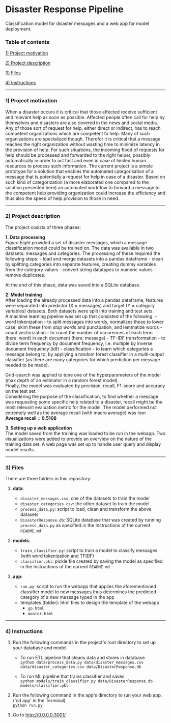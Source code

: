 # Disaster Response Pipeline
 Classification model for disaster messages and a web app for model deployment.

 ### Table of contents

[1) Project motivation](#Motivation)

[2) Project description](#Description)

[3) Files](#Files)

[4) Instructions](#Instructions)

---

 ### 1) Project motivation<a name="Motivation"></a>
When a disaster occurs it is critical that those affected receive sufficient and relevant help as soon as possible. Affected people often call for help by themselves and disasters are also covered in the news and social media. Any of those sort of request for help, either direct or indirect, has to reach competent organizations which are competent to help. Many of such organizations are specialized though. Therefor it is critical that a message reaches the right organization without wasting time to minimize latency in the provision of help. For such situations, the incoming flood of requests for help should be processed and forwarded to the right helper, possibly automatically in order to act fast and even in case of limited human resources to process such information. The current project is a simple prototype for a solution that enables the automated categorisation of a message that is potentially a request for help in case of a disaster. Based on such kind of categorization (a more elaborated one compared to the solution presented here) an automated workflow to forward a message to the competent help providing organization could increase the efficiency and thus also the speed of help provision to those in need.

---

### 2) Project description<a name="Description"></a>
The project cosists of three phases:

**1. Data processing** <br>
    *Figure Eight* provided a set of disaster messages, which a message classification model could be trained on. The data was available in two datasets: messages and categories. The processing of these required the following steps:
    - load and merge datasets into a pandas dataframe
    - clean by splitting categories into separate features, creating dummy variables from the category values
    - convert string datatypes to numeric values
    - remove duplicates.

   At the end of this phase, data was saved into a SQLite database.
    
**2. Model training** <br>
    After loading the already processed data into a pandas dataframe, features were separated into predictor (X = messages) and target (Y = category variables) datasets. Both datasets were split into training and test sets.<br>
    A machine learning pipeline was set up that consisted of the following:
    - word tokenization - to split messages into words, normalizes these to lower case, skim these from *stop words* and punctuation, and lemmatize words
    - count vectorization - to count the number of occurences of each term (here: word) in each document (here: message)
    - TF-IDF transformation - to divide term frequency by document frequency, i.e. multiple by inverse document frequency (idf)
    - classification - to learn which categories a message belong to, by appliying a random forest classifier in a multi-output classifier (as there are many categories for which prediction per message needed to be made).

Grid-search was applied to tune one of the hyperparameters of the model (max depth of an estimator in a random forest model).<br>
Finally, the model was evaluated by precision, recall, F1-score and accuracy  on the test set.<br>
Considering the purpose of the classification, to find whether a message was requesting some specific help related to a disaster, recall might be the most relevant evaluation metric for the model. The model performed not extremely well as the average recall (with macro average) was low:<br>
    **Average recall = 0.5108**

**3. Setting up a web application** <br>
    The model saved from the training was loaded to be run in the webapp. Two visualizations were added to provide an overview on the nature of the training data set. A web page was set up to handle user query and display model results.
 
 ---

### 3) Files<a name="Files"></a>
There are three folders in this repository:
1. **data**:
    - `disaster_messages.csv`: one of the datasets to train the model
    - `disaster_categories.csv`: the other dataset to train the model
    - `process_data.py`: script to load, clean and transform the above datasets
    - `DisasterResponse.db`: SQLite database that was created by running `process_data.py` as specified in the Instructions of the current `README.md`

2. **models**:
    - `train_classifier.py`: script to train a model to classify messages (with word tokenization and TFIDF)
    - `classifier.pkl`: pickle file created by saving the model as specified in the Instructions of the current `README.md`

3. **app**:
    - `run.py`: script to run the webapp that applies the aforementioned classifier model to new messages thus determines the predicted category of a new message typed in the app
    - templates (folder): html files to design the template of the webapp
        - `go.html`
        - `master.html`

---

 ### 4) Instructions<a name="Instructions"></a>
1. Run the following commands in the project's root directory to set up your database and model.

    - To run ETL pipeline that cleans data and stores in database<br>
        `python data/process_data.py data/disaster_messages.csv data/disaster_categories.csv data/DisasterResponse.db`

    - To run ML pipeline that trains classifier and saves<br>
        `python models/train_classifier.py data/DisasterResponse.db models/classifier.pkl`


2. Run the following command in the app's directory to run your web app.<br>
    ('cd app' in the Terminal)<br>
    `python run.py`


3. Go to http://0.0.0.0:3001/